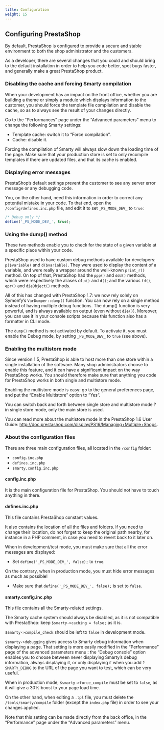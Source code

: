 ```yaml
---
title: Configuration
weight: 15
---
```


## Configuring PrestaShop

By default, PrestaShop is configured to provide a secure and stable environment to both the shop administrator and the customers.

As a developer, there are several changes that you could and should bring to the default installation in order to help you code better, spot bugs faster, and generally make a great PrestaShop product.

### Disabling the cache and forcing Smarty compilation

When your development has an impact on the front office, whether you are building a theme or simply a module which displays information to the customer, you should force the template file compilation and disable the cache, so as to always see the result of your changes directly.

Go to the “Performances” page under the “Advanced parameters” menu to change the following Smarty settings:

* Template cache: switch it to “Force compilation”.
* Cache: disable it.

Forcing the compilation of Smarty will always slow down the loading time of the page. Make sure that your production store is set to only recompile templates if there are updated files, and that its cache is enabled.

### Displaying error messages

PrestaShop’s default settings prevent the customer to see any server error message or any debugging code.

You, on the other hand, need this information in order to correct any potential mistake in your code. To that end, open the `/config/defines.inc.php` file, and edit it to set `_PS_MODE_DEV_` to `true`:

```php
/* Debug only */
define('_PS_MODE_DEV_', true);
```

### Using the dump() method

These two methods enable you to check for the state of a given variable at a specific place within your code.

PrestaShop used to have custom debug methods available for developers: `p($variable)` and `d($variable)`. They were used to display the content of a variable, and were really a wrapper around the well-known `print_r()` method. On top of that, PrestaShop had the `ppp()` and `ddd()` methods, which were respectively the aliases of `p()` and `d()`; and the various `fd()`, `epr()` and `dieObject()` methods.

All of this has changed with PrestaShop 1.7: we now rely solely on Symonfy’s `VarDumper::dump()` function. You can now rely on a single method instead of having multiple debug functions. The dump() function is very powerful, and is always available on output (even without `die()`). Moreover, you can use it in your console scripts because this function also has a formatter in CLI mode.

The `dump()` method is not activated by default. To activate it, you must enable the Debug mode, by setting `_PS_MODE_DEV_` to `true` (see above).

### Enabling the multistore mode

Since version 1.5, PrestaShop is able to host more than one store within a single installation of the software. Many shop administrators choose to enable this feature, and it can have a significant impact on the way PrestaShop works. You should therefore make sure that anything you code for PrestaShop works in both single and multistore mode.

Enabling the multistore mode is easy: go to the general preferences page, and put the “Enable Multistore” option to “Yes”.

You can switch back and forth between single store and multistore mode ? in single store mode, only the main store is used.

You can read more about the multistore mode in the PrestaShop 1.6 User Guide: http://doc.prestashop.com/display/PS16/Managing+Multiple+Shops.

### About the configuration files

There are three main configuration files, all located in the `/config` folder:

* `config.inc.php`
* `defines.inc.php`
* `smarty.config.inc.php`

#### config.inc.php

It is the main configuration file for PrestaShop. You should not have to touch anything in there.

#### defines.inc.php

This file contains PrestaShop constant values.

It also contains the location of all the files and folders. If you need to change their location, do not forget to keep the original path nearby, for instance in a PHP comment, in case you need to revert back to it later on.

When in development/test mode, you must make sure that all the error messages are displayed:

* Set `define('_PS_MODE_DEV_', false);` to `true`.

On the contrary, when in production mode, you must hide error messages as much as possible!

* Make sure that `define('_PS_MODE_DEV_', false);` is set to `false`.

#### smarty.config.inc.php

This file contains all the Smarty-related settings.

The Smarty cache system should always be disabled, as it is not compatible with PrestaShop: keep `$smarty->caching = false;` as it is.

`$smarty->compile_check` should be left to `false` in development mode.

`$smarty->debugging` gives access to Smarty debug information when displaying a page. That setting is more easily modified in the “Performance” page of the advanced parameters menu : the “Debug console” option enables you to choose between never displaying Smarty’s debug information, always displaying it, or only displaying it when you add `?SMARTY_DEBUG` to the URL of the page you want to test, which can be very useful.

When in production mode, `$smarty->force_compile` must be set to `false`, as it will give a 30% boost to your page load time.

On the other hand, when editing a `.tpl` file, you must delete the `/tools/smarty/compile` folder (except the `index.php` file) in order to see your changes applied.

Note that this setting can be made directly from the back office, in the “Performance” page under the “Advanced parameters” menu.
